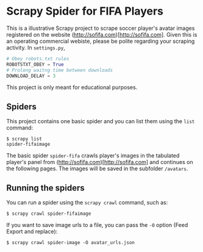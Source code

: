 # Scrapy Spider for FIFA Players
This is a illustrative Scrapy project to scrape soccer player's avatar images registered on the website (http://sofifa.com)[http://sofifa.com]. Given this is an operating commercial webiste, please be polite regarding your scraping activity. In `settings.py`, 

```python 
# Obey robots.txt rules
ROBOTSTXT_OBEY = True
# Prolong waitng time between downloads
DOWNLOAD_DELAY = 3
```
This project is only meant for educational purposes.

## Spiders

This project contains one basic spider and you can list them using the `list`
command:

    $ scrapy list
    spider-fifaimage

The basic spider `spider-fifa` crawls player's images in the tabulated player's panel from (http://sofifa.com)[http://sofifa.com] and continues on the following pages. The images will be saved in the subfolder `/avatars`.

## Running the spiders

You can run a spider using the `scrapy crawl` command, such as:

    $ scrapy crawl spider-fifaimage

If you want to save image urls to a file, you can pass the `-O` option (Feed Export and replace):
    
    $ scrapy crawl spider-image -O avatar_urls.json